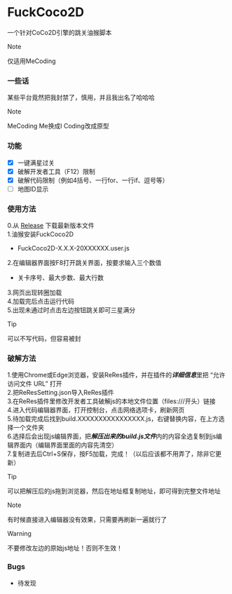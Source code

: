 # FuckCoco2D
一个针对CoCo2D引擎的跳关油猴脚本
>[!NOTE]
> 仅适用MeCoding
### 一些话
某些平台竟然把我封禁了，慎用，并且我出名了哈哈哈
>[!NOTE]
> MeCoding Me换成I Coding改成原型
### 功能
- [X] 一键满星过关
- [X] 破解开发者工具（F12）限制
- [X] 破解代码限制（例如4括号、一行for、一行if、逗号等）
- [ ] 地图ID显示
### 使用方法
0.从 [Release](https://github.com/guoyujie666/FuckCoco2D/releases) 下载最新版本文件\
1.油猴安装FuckCoco2D
  - FuckCoco2D-X.X.X-20XXXXXX.user.js

2.在编辑器界面按F8打开跳关界面，按要求输入三个数值
  - 关卡序号、最大步数、最大行数

3.网页出现转圈加载\
4.加载完后点击运行代码\
5.出现未通过时点击左边按钮跳关即可三星满分
>[!TIP]
> 可以不写代码，但容易被封
### 破解方法
1.使用Chrome或Edge浏览器，安装ReRes插件，并在插件的***详细信息***里把 “允许访问文件 URL” 打开\
2.把ReResSetting.json导入ReRes插件\
3.在ReRes插件里修改开发者工具破解js的本地文件位置（files:///开头）链接\
4.进入代码编辑器界面，打开控制台，点击网络选项卡，刷新网页\
5.待加载完成后找到build.XXXXXXXXXXXXXXXX.js，右键替换内容，在上方选择一个文件夹\
6.选择后会出现js编辑界面，把***解压出来的build.js文件***内的内容全选复制到js编辑界面内（编辑界面里面的内容先清空）\
7.复制进去后Ctrl+S保存，按F5加载，完成！（以后应该都不用弄了，除非它更新）

>[!TIP]
> 可以把解压后的js拖到浏览器，然后在地址框复制地址，即可得到完整文件地址

>[!NOTE]
>有时候直接进入编辑器没有效果，只需要再刷新一遍就行了

>[!WARNING]
>不要修改左边的原始js地址！否则不生效！
### Bugs
- 待发现
